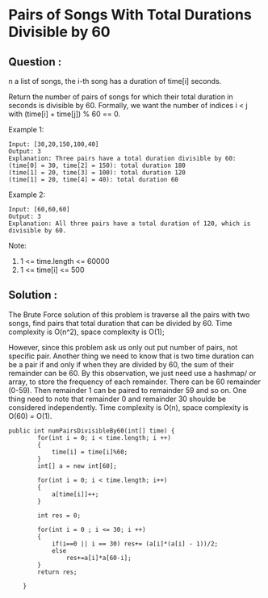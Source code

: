 # Pairs of Songs With Total Durations Divisible by 60

## Question :

n a list of songs, the i-th song has a duration of time[i] seconds. 

Return the number of pairs of songs for which their total duration in seconds is divisible by 60.  Formally, we want the number of indices i < j with (time[i] + time[j]) % 60 == 0.

 

Example 1:

	Input: [30,20,150,100,40]
	Output: 3
	Explanation: Three pairs have a total duration divisible by 60:
	(time[0] = 30, time[2] = 150): total duration 180
	(time[1] = 20, time[3] = 100): total duration 120
	(time[1] = 20, time[4] = 40): total duration 60
Example 2:

	Input: [60,60,60]
	Output: 3
	Explanation: All three pairs have a total duration of 120, which is divisible by 60.
	 

Note:

1. 1 <= time.length <= 60000
2. 1 <= time[i] <= 500


## Solution : 

The Brute Force solution of this problem is traverse all the pairs with two songs, find pairs that total duration that can be divided by 60. Time complexity is O(n^2), space complexity is O(1);

However, since this problem ask us only out put number of pairs, not specific pair. Another thing we need to know that is two time duration can be a pair if and only if when they are divided by 60, the sum of their remainder can be 60. By this observation, we just need use a hashmap/ or array, to store the frequency of each remainder. There can be 60 remainder (0-59). Then remainder 1 can be paired to remainder 59 and so on. One thing need to note that remainder 0 and remainder 30 shoulde be considered independently. Time complexity is O(n), space complexity is O(60) = O(1).

	public int numPairsDivisibleBy60(int[] time) {
	        for(int i = 0; i < time.length; i ++)
	        {
	            time[i] = time[i]%60;
	        }
	        int[] a = new int[60];
	        
	        for(int i = 0; i < time.length; i++)
	        {
	            a[time[i]]++;
	        }
	        
	        int res = 0;
	        
	        for(int i = 0 ; i <= 30; i ++)
	        {
	            if(i==0 || i == 30) res+= (a[i]*(a[i] - 1))/2;
	            else 
	                res+=a[i]*a[60-i];
	        }
	        return res;
	        
	    }
